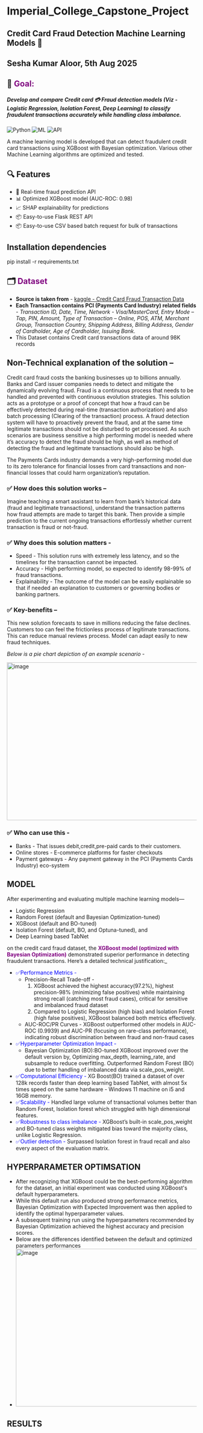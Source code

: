 # Imperial_College_Capstone_Project
## Credit Card Fraud Detection Machine Learning Models 🧬
## Sesha Kumar Aloor, 5th Aug 2025
## 📌 <span style="color:purple;">Goal: </span>
##### Develop and compare Credit card 💳 Fraud detection models (Viz - Logistic Regression, Isolation Forest, Deep Learning) to classify fraudulent transactions accurately while handling class imbalance.
![Python](https://img.shields.io/badge/python-3.8+-blue?logo=python)
![ML](https://img.shields.io/badge/ml-xgboost-orange?logo=scikit-learn)
![API](https://img.shields.io/badge/api-flask-lightgrey?logo=flask)

A machine learning model is developed that can detect fraudulent credit card transactions using XGBoost with Bayesian optimization.
Various other Machine Learning algorithms are optimized and tested.

## 🔍 Features

- 🚨 Real-time fraud prediction API
- 📊 Optimized XGBoost model (AUC-ROC: 0.98)
- 📈 SHAP explainability for predictions
- 📦 Easy-to-use Flask REST API
- 📦 Easy-to-use CSV based batch request for bulk of transactions

## Installation dependencies
pip install -r requirements.txt

## 🗂️ <span style="color:purple;">Dataset</span>
* __Source is taken from__ - [kaggle - Credit Card Fraud Transaction Data](https://www.kaggle.com/datasets/anurag629/credit-card-fraud-transaction-data/data?select=CreditCardData.csv)
* __Each Transaction contains PCI (Payments Card Industry) related fields__ - _Transaction ID, Date, Time, Network - Visa/MasterCard, Entry Mode – Tap, PIN, Amount, Type of Transaction – Online, POS, ATM, Merchant Group, Transaction Country, Shipping Address, Billing Address, Gender of Cardholder, Age of Cardholder, Issuing Bank._
* This Dataset contains Credit card transactions data of around 98K records

## Non-Technical explanation of the solution – 
Credit card fraud costs the banking businesses up to billions annually. Banks and Card issuer companies needs to detect and mitigate the dynamically evolving fraud. 
Fraud is a continuous process that needs to be handled and prevented with continuous evolution strategies. 
This solution acts as a prototype or a proof of concept that how a fraud can be effectively detected during real-time (transaction authorization) and also batch processing (Clearing of the transaction) process. 
A fraud detection system will have to proactively prevent the fraud, and at the same time legitimate transactions should not be disturbed to get processed. As such scenarios are business sensitive a high performing model is needed where it’s accuracy to detect the fraud should be high, as well as method of detecting the fraud and legitimate transactions should also be high. 

The Payments Cards industry demands a very high-performing model due to its zero tolerance for financial losses from card transactions and non-financial losses that could harm organization’s reputation.

### ✅ How does this solution works – 
Imagine teaching a smart assistant to learn from bank’s historical data (fraud and legitimate transactions), understand the transaction patterns how fraud attempts are made to target this bank. Then provide a simple prediction to the current ongoing transactions effortlessly whether current transaction is fraud or not-fraud. 

### ✅ Why does this solution matters - 
* Speed - This solution runs with extremely less latency, and so the timelines for the transaction cannot be impacted.
* Accuracy - High performing model, so expected to identify 98-99% of fraud transactions.
* Explainability - The outcome of the model can be easily explainable so that if needed an explanation to customers or governing bodies or banking partners.

### ✅ Key-benefits – 
This new solution forecasts to save in millions reducing the false declines. Customers too can feel the frictionless process of legitimate transactions.
This can reduce manual reviews process. Model can adapt easily to new fraud techniques.

_Below is a pie chart depiction of an example scenario_ -

<img width="667" height="418" alt="image" src="https://github.com/user-attachments/assets/6ca41aa8-282c-43b1-b7c4-1ec85d5b8464" />

### ✅ Who can use this -
* Banks - That issues debit,credit,pre-paid cards to their customers.
* Online stores - E-commerce platforms for faster checkouts
* Payment gateways - Any payment gateway in the PCI (Payments Cards Industry) eco-system

## MODEL 
After experimenting and evaluating multiple machine learning models—
   * Logistic Regression
   * Random Forest (default and Bayesian Optimization-tuned)
   * XGBoost (default and BO-tuned)
   * Isolation Forest (default, BO, and Optuna-tuned), and
   * Deep Learning based TabNet

on the credit card fraud dataset, the <span style="color:purple;">__XGBoost model (optimized with Bayesian Optimization)__</span> demonstrated superior performance in detecting fraudulent transactions. Here’s a detailed technical justification:_

* <span style="color:blue;">✅Performance Metrics -</span>
   - Precision-Recall Trade-off -
        1. XGBoost achieved the highest accuracy(97.2%), highest precision-98% (minimizing false positives) while maintaining strong recall (catching most fraud cases), critical for sensitive and imbalanced fraud dataset
        2. Compared to Logistic Regression (high bias) and Isolation Forest (high false positives), XGBoost balanced both metrics effectively.
    - AUC-ROC/PR Curves - XGBoost outperformed other models in AUC-ROC (0.9939) and AUC-PR (focusing on rare-class performance), indicating robust discrimination between fraud and non-fraud cases
* <span style="color:blue;">✅Hyperparameter Optimization Impact -</span>
     - Bayesian Optimization (BO):BO-tuned XGBoost improved over the default version by, Optimizing max_depth, learning_rate, and subsample to reduce overfitting. Outperformed Random Forest (BO) due to better handling of imbalanced data via scale_pos_weight.
* <span style="color:blue;">✅Computational Efficiency -</span> XG Boost(BO) trained a dataset of over 128k records faster than deep learning based TabNet, with almost 5x times speed on the same hardware - Windows 11 machine on i5 and 16GB memory.
* <span style="color:blue;">✅Scalability -</span> Handled large volume of transactional volumes better than Random Forest, Isolation forest which struggled with high dimensional features.
* <span style="color:blue;">✅Robustness to class imbalance -</span> XGBoost’s built-in scale_pos_weight and BO-tuned class weights mitigated bias toward the majority class, unlike Logistic Regression.
* <span style="color:blue;">✅Outlier detection -</span> Surpassed Isolation forest in fraud recall and also every aspect of the evaluation matrix.

## HYPERPARAMETER OPTIMSATION
* After recognizing that XGBoost could be the best-performing algorithm for the dataset, an initial experiment was conducted using XGBoost's default hyperparameters.
* While this default run also produced strong performance metrics, Bayesian Optimization with Expected Improvement was then applied to identify the optimal hyperparameter values.
* A subsequent training run using the hyperparameters recommended by Bayesian Optimization achieved the highest accuracy and precision scores.
* Below are the differences identified between the default and optimized parameters performances
* <img width="587" height="418" alt="image" src="https://github.com/user-attachments/assets/6653ab48-c63d-4f6e-b6ea-7ffb2dd70842" />

## RESULTS


